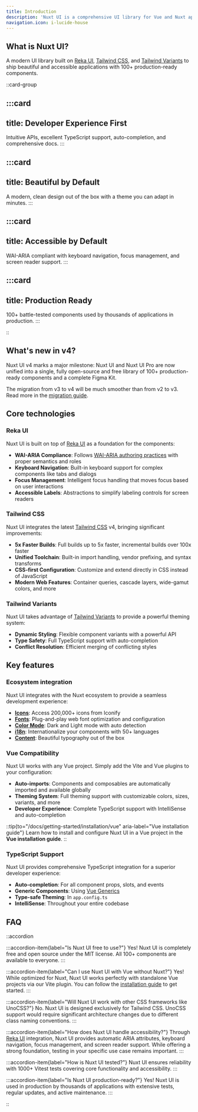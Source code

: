 ```yaml
---
title: Introduction
description: 'Nuxt UI is a comprehensive UI library for Vue and Nuxt applications, offering a collection of fully styled and accessible components.'
navigation.icon: i-lucide-house
---
```


## What is Nuxt UI?

A modern UI library built on [Reka UI](https://reka-ui.com/), [Tailwind CSS](https://tailwindcss.com/), and [Tailwind Variants](https://www.tailwind-variants.org/) to ship beautiful and accessible applications with 100+ production-ready components.

::card-group

:::card
---
title: Developer Experience First
---
Intuitive APIs, excellent TypeScript support, auto-completion, and comprehensive docs.
:::

:::card
---
title: Beautiful by Default
---
A modern, clean design out of the box with a theme you can adapt in minutes.
:::

:::card
---
title: Accessible by Default
---
WAI-ARIA compliant with keyboard navigation, focus management, and screen reader support.
:::

:::card
---
title: Production Ready
---
100+ battle-tested components used by thousands of applications in production.
:::

::

## What's new in v4?

Nuxt UI v4 marks a major milestone: Nuxt UI and Nuxt UI Pro are now unified into a single, fully open-source and free library of 100+ production-ready components and a complete Figma Kit.

The migration from v3 to v4 will be much smoother than from v2 to v3. Read more in the [migration guide](/docs/getting-started/migration/v4/).

## Core technologies

### Reka UI

Nuxt UI is built on top of [Reka UI](https://reka-ui.com/) as a foundation for the components:

- **WAI-ARIA Compliance**: Follows [WAI-ARIA authoring practices](https://reka-ui.com/docs/overview/accessibility) with proper semantics and roles
- **Keyboard Navigation**: Built-in keyboard support for complex components like tabs and dialogs
- **Focus Management**: Intelligent focus handling that moves focus based on user interactions
- **Accessible Labels**: Abstractions to simplify labeling controls for screen readers

### Tailwind CSS

Nuxt UI integrates the latest [Tailwind CSS](https://tailwindcss.com/) v4, bringing significant improvements:

- **5x Faster Builds**: Full builds up to 5x faster, incremental builds over 100x faster
- **Unified Toolchain**: Built-in import handling, vendor prefixing, and syntax transforms
- **CSS-first Configuration**: Customize and extend directly in CSS instead of JavaScript
- **Modern Web Features**: Container queries, cascade layers, wide-gamut colors, and more

### Tailwind Variants

Nuxt UI takes advantage of [Tailwind Variants](https://www.tailwind-variants.org/) to provide a powerful theming system:

- **Dynamic Styling**: Flexible component variants with a powerful API
- **Type Safety**: Full TypeScript support with auto-completion
- **Conflict Resolution**: Efficient merging of conflicting styles

## Key features

### Ecosystem integration

Nuxt UI integrates with the Nuxt ecosystem to provide a seamless development experience:

- [**Icons**](/docs/getting-started/integrations/icons/): Access 200,000+ icons from Iconify
- [**Fonts**](/docs/getting-started/integrations/fonts/): Plug-and-play web font optimization and configuration
- [**Color Mode**](/docs/getting-started/integrations/color-mode/): Dark and Light mode with auto detection
- [**i18n**](/docs/getting-started/integrations/i18n/): Internationalize your components with 50+ languages
- [**Content**](/docs/getting-started/integrations/content/): Beautiful typography out of the box

### Vue Compatibility

Nuxt UI works with any Vue project. Simply add the Vite and Vue plugins to your configuration:

- **Auto-imports**: Components and composables are automatically imported and available globally
- **Theming System**: Full theming support with customizable colors, sizes, variants, and more
- **Developer Experience**: Complete TypeScript support with IntelliSense and auto-completion

::tip{to="/docs/getting-started/installation/vue" aria-label="Vue installation guide"}
Learn how to install and configure Nuxt UI in a Vue project in the **Vue installation guide**.
::

### TypeScript Support

Nuxt UI provides comprehensive TypeScript integration for a superior developer experience:

- **Auto-completion**: For all component props, slots, and events
- **Generic Components**: Using [Vue Generics](https://vuejs.org/api/sfc-script-setup.html#generics)
- **Type-safe Theming**: In `app.config.ts`
- **IntelliSense**: Throughout your entire codebase

## FAQ

::accordion

:::accordion-item{label="Is Nuxt UI free to use?"}
Yes! Nuxt UI is completely free and open source under the MIT license. All 100+ components are available to everyone.
:::

:::accordion-item{label="Can I use Nuxt UI with Vue without Nuxt?"}
Yes! While optimized for Nuxt, Nuxt UI works perfectly with standalone Vue projects via our Vite plugin. You can follow the [installation guide](/docs/getting-started/installation/vue/) to get started.
:::

:::accordion-item{label="Will Nuxt UI work with other CSS frameworks like UnoCSS?"}
No. Nuxt UI is designed exclusively for Tailwind CSS. UnoCSS support would require significant architecture changes due to different class naming conventions.
:::

:::accordion-item{label="How does Nuxt UI handle accessibility?"}
Through [Reka UI](https://reka-ui.com/docs/overview/accessibility) integration, Nuxt UI provides automatic ARIA attributes, keyboard navigation, focus management, and screen reader support. While offering a strong foundation, testing in your specific use case remains important.
:::

:::accordion-item{label="How is Nuxt UI tested?"}
Nuxt UI ensures reliability with 1000+ Vitest tests covering core functionality and accessibility.
:::

:::accordion-item{label="Is Nuxt UI production-ready?"}
Yes! Nuxt UI is used in production by thousands of applications with extensive tests, regular updates, and active maintenance.
:::

::
